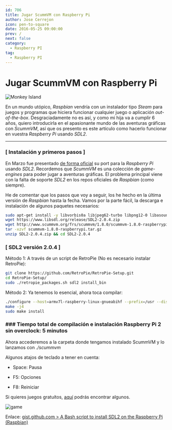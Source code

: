 ```yaml
---
id: 706
title: Jugar ScummVM con Raspberry Pi
author: Jose Cerrejon
icon: pen-to-square
date: 2016-05-25 09:00:00
prev: /
next: false
category:
  - Raspberry PI
tag:
  - Raspberry PI
---
```


# Jugar ScummVM con Raspberry Pi

![Monkey Island](/images/2016/05/monkey_island.jpg)

En un mundo utópico, *Raspbian* vendría con un instalador tipo *Steam* para juegos y programas que hiciera funcionar cualquier juego o aplicación *out-of-the-box*. Desgraciadamente no es así, y como mi hija va a cumplir 6 años, quiero introducirla en el apasionante mundo de las aventuras gráficas con *ScummVM*, así que os presento es este artículo como hacerlo funcionar en vuestra *Raspberry Pi* usando *SDL2*.

- - -
### [ Instalación y primeros pasos ]

En Marzo fue presentado [de forma oficial](https://www.raspberrypi.org/blog/scummvm-sails-onto-the-raspberry-pi/) su port para la *Raspberry Pi* usando *SDL2*. Recordemos que *ScummVM* es una colección de *game-engines* para poder jugar a aventuras gráficas. El problema principal viene con la falta de soporte *SDL2* en los repos oficiales de *Raspbian* (como siempre).

He de comentar que los pasos que voy a seguir, los he hecho en la última versión de *Raspbian* hasta la fecha. Vamos por la parte fácil, la descarga e instalación de algunos paquetes necesarios:

```bash
sudo apt-get install -y libvorbis0a libjpeg62-turbo libpng12-0 libasound2-dev libudev-dev
wget https://www.libsdl.org/release/SDL2-2.0.4.zip
wget http://www.scummvm.org/frs/scummvm/1.8.0/scummvm-1.8.0-raspberrypi.tar.gz
tar -xzvf scummvm-1.8.0-raspberrypi.tar.gz
unzip SDL2-2.0.4.zip && cd SDL2-2.0.4
```

### [ SDL2 versión 2.0.4 ]

Método 1: A través de un script de RetroPie (No es necesario instalar RetroPie):

```bash
git clone https://github.com/RetroPie/RetroPie-Setup.git
cd RetroPie-Setup/
sudo ./retropie_packages.sh sdl2 install_bin
```

Método 2:
Ya tenemos lo esencial, ahora toca compilar:

```bash
./configure --host=armv7l-raspberry-linux-gnueabihf --prefix=/usr --disable-pulseaudio --disable-esd --disable-video-mir --disable-video-wayland --disable-video-x11 --disable-video-opengl
make -j4
sudo make install
```
### ### Tiempo total de compilación e instalación Raspberry Pi 2 sin overclock: 5 minutos

Ahora accederemos a la carpeta donde tengamos instalado ScummVM y lo lanzamos con *./scummvm*

Algunos atajos de teclado a tener en cuenta:

* Space: Pausa

* F5: Opciones

* F8: Reiniciar

Si quieres juegos gratuítos, [aquí](http://www.scummvm.org/games/) podrás encontrar algunos.

![game](/images/2016/05/game.jpg)

Enlace: [gist.github.com > A Bash script to install SDL2 on the Raspberry Pi (Raspbian)](https://gist.github.com/blacktm/8268a468f933eba46f80)
